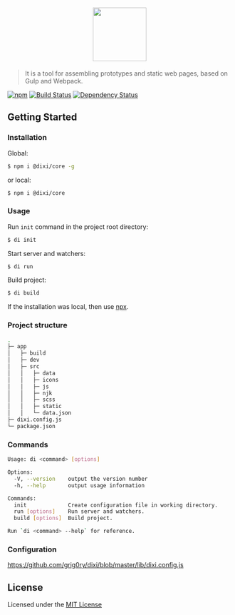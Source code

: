<h1 align="center">
    <img width="120" height="120" src="https://cdn.rawgit.com/grig0ry/dixi/75285ac9/media/dixi.svg">
</h1>

> It is a tool for assembling prototypes and static web pages, based on Gulp and Webpack.

[![npm](https://img.shields.io/npm/v/@dixi/core.svg?style=flat-square)](https://www.npmjs.com/@dixi/core)
[![Build Status](https://img.shields.io/travis/grig0ry/dixi/master.svg?style=flat-square)](https://travis-ci.com/grig0ry/dixi)
[![Dependency Status](https://img.shields.io/david/grig0ry/dixi.svg?style=flat-square)](https://david-dm.org/grig0ry/dixi)

## Getting Started

### Installation

Global:

``` bash
$ npm i @dixi/core -g
```

or local:

``` bash
$ npm i @dixi/core
```

### Usage

Run `init` command in the project root directory:

``` bash
$ di init
```

Start server and watchers:

``` bash
$ di run
```

Build project:

``` bash
$ di build
```

If the installation was local, then use [npx](https://github.com/npm/npx).

### Project structure

``` bash
.
├─ app                   
│   ├─ build
│   ├─ dev
│   ├─ src
│   │   ├─ data
│   │   ├─ icons
│   │   ├─ js
│   │   ├─ njk
│   │   ├─ scss
│   │   ├─ static
│   │   └─ data.json      
├─ dixi.config.js
└─ package.json
```

### Commands

``` bash
Usage: di <command> [options]

Options:
  -V, --version    output the version number
  -h, --help       output usage information

Commands:
  init             Create configuration file in working directory.
  run [options]    Run server and watchers.
  build [options]  Build project.

Run `di <command> --help` for reference.
```

### Configuration

https://github.com/grig0ry/dixi/blob/master/lib/dixi.config.js


## License

Licensed under the [MIT License](LICENSE.md)

